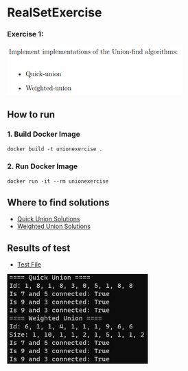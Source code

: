 # RealSetExercise

### Exercise 1:
![Exercise](./assets/exercise.png)

## How to run
### 1. Build Docker Image
```
docker build -t unionexercise .
```

### 2. Run Docker Image
```
docker run -it --rm unionexercise
```

## Where to find solutions
- [Quick Union Solutions](./Unions/QuickUnion.cs)
- [Weighted Union Solutions](./Unions/WeightedUnion.cs)

## Results of test
- [Test File](./Program.cs)

![Result](./assets/result.png)
